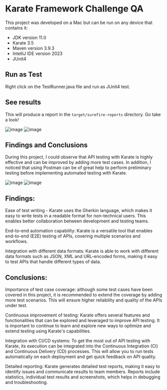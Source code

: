 # Karate Framework Challenge QA

This project was developed on a Mac but can be run on any device that contains it:

- JDK version 11.0
- Karate 3.5
- Maven version 3.9.3
- IntelliJ IDE version 2023
- JUnit4

## Run as Test

Right click on the TestRunner.java file and run as JUnit4 test.

## See results

This will produce a report in the `target/surefire-reports` directory. Go take a look!

![image](https://github.com/NicoleAsqui/ApiTest/assets/56647127/80762da3-45cb-4f18-b04e-910c8d089fcf)
![image](https://github.com/NicoleAsqui/ApiTest/assets/56647127/162a6f50-fd40-4eec-bd75-54b68f2ed8c2)

## Findings and Conclusions

During this project, I could observe that API testing with Karate is highly effective and can be improved by adding more test cases. In addition, I noticed that using Postman can be of great help to perform preliminary testing before implementing automated testing with Karate.

![image](https://github.com/NicoleAsqui/ApiTest/assets/56647127/d3360fc3-7045-4903-b46e-24d95217f339)
![image](https://github.com/NicoleAsqui/ApiTest/assets/56647127/7d854a1b-9716-4d73-aba7-29982f290cce)


## Findings:

Ease of test writing - Karate uses the Gherkin language, which makes it easy to write tests in a readable format for non-technical users. This enables better collaboration between development and testing teams.

End-to-end automation capability: Karate is a versatile tool that enables end-to-end (E2E) testing of APIs, covering multiple scenarios and workflows.

Integration with different data formats: Karate is able to work with different data formats such as JSON, XML and URL-encoded forms, making it easy to test APIs that handle different types of data.


## Conclusions:

Importance of test case coverage: although some test cases have been covered in this project, it is recommended to extend the coverage by adding more test scenarios. This will ensure higher reliability and quality of the APIs under test.

Continuous improvement of testing: Karate offers several features and functionalities that can be explored and leveraged to improve API testing. It is important to continue to learn and explore new ways to optimize and extend testing using Karate's capabilities.

Integration with CI/CD systems: To get the most out of API testing with Karate, its execution can be integrated into the Continuous Integration (CI) and Continuous Delivery (CD) processes. This will allow you to run tests automatically on each deployment and get quick feedback on API quality.

Detailed reporting: Karate generates detailed test reports, making it easy to identify issues and communicate results to team members. Reports include statistics, individual test results and screenshots, which helps in debugging and troubleshooting.

